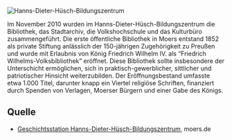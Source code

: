![Hanns-Dieter-Hüsch-Bildungszentrum](./images/moers-gs/p22.1.jpg)

Im November 2010 wurden im Hanns-Dieter-Hüsch-Bildungszentrum die Bibliothek, das Stadtarchiv, die Volkshochschule und das Kulturbüro zusammengeführt. Die erste öffentliche Bibliothek in Moers entstand 1852 als private Stiftung anlässlich der 150-jährigen Zugehörigkeit zu Preußen und wurde mit Erlaubnis von König Friedrich Wilhelm IV. als “Friedrich Wilhelms-Volksbibliothek” eröffnet. Diese Bibliothek sollte insbesondere der Unterschicht ermöglichen, sich in praktisch-gewerblicher, sittlicher und patriotischer Hinsicht weiterzubilden. Der Eröffnungsbestand umfasste etwa 1.000 Titel, darunter knapp ein Viertel religiöse Schriften, finanziert durch Spenden von Verlagen, Moerser Bürgern und einer Gabe des Königs.

Quelle
------

* [Geschichtsstation Hanns-Dieter-Hüsch-Bildungszentrum], moers.de

[Geschichtsstation Hanns-Dieter-Hüsch-Bildungszentrum]: https://www.moers.de/leben-moers/geschichtsstation/geschichtsstation-22-hanns-dieter-huesch-bildungszentrum
